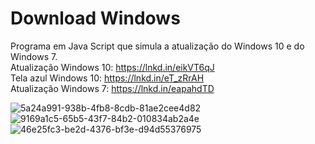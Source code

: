 # Download Windows
Programa em Java Script que simula a atualização do Windows 10 e do Windows 7.<br/>
Atualização Windows 10:  https://lnkd.in/eikVT6qJ<br/>
Tela azul Windows 10: https://lnkd.in/eT_zRrAH<br/>
Atualização Windows 7: https://lnkd.in/eapahdTD<br/>

![5a24a991-938b-4fb8-8cdb-81ae2cee4d82](https://user-images.githubusercontent.com/87030375/145914474-788593eb-9342-46aa-8da1-084ce45f81d9.jpg)
![9169a1c5-65b5-43f7-84b2-010834ab2a4e](https://user-images.githubusercontent.com/87030375/145914484-c5472a51-7d88-4f5c-b542-950f0c1e5613.jpg)
![46e25fc3-be2d-4376-bf3e-d94d55376975](https://user-images.githubusercontent.com/87030375/145914488-7c4aaa6c-ae29-4824-a09c-c2bc031223d5.jpg)
